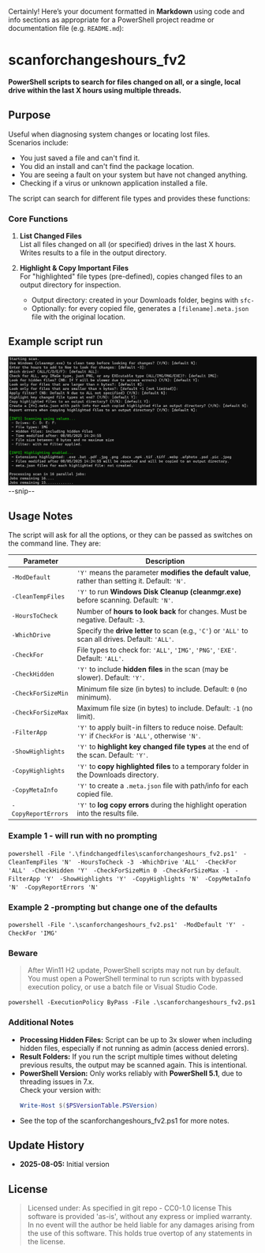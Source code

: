 Certainly! Here’s your document formatted in **Markdown** using code and info sections as appropriate for a PowerShell project readme or documentation file (e.g. `README.md`):

# scanforchangeshours_fv2

**PowerShell scripts to search for files changed on all, or a single, local drive within the last X hours using multiple threads.**

## Purpose

Useful when diagnosing system changes or locating lost files.  
Scenarios include:

- You just saved a file and can't find it.
- You did an install and can't find the package location.
- You are seeing a fault on your system but have not changed anything.
- Checking if a virus or unknown application installed a file.

The script can search for different file types and provides these functions:

### Core Functions

1. **List Changed Files**  
   List all files changed on all (or specified) drives in the last X hours. Writes results to a file in the output directory.

2. **Highlight & Copy Important Files**  
   For "highlighted" file types (pre-defined), copies changed files to an output directory for inspection.

   - Output directory: created in your Downloads folder, begins with `sfc-`
   - Optionally: for every copied file, generates a `[filename].meta.json` file with the original location.
  
## Example script run

![My diagram](example1.png)
      --snip--

## Usage Notes

The script will ask for all the options, or they can be passed as switches on the command line. They are:

| Parameter                  | Description |
|----------------------------|-------------|
| `-ModDefault`              | `'Y'` means the parameter **modifies the default value**, rather than setting it. Default: `'N'`. |
| `-CleanTempFiles`          | `'Y'` to run **Windows Disk Cleanup (cleanmgr.exe)** before scanning. Default: `'N'`. |
| `-HoursToCheck`            | Number of **hours to look back** for changes. Must be negative. Default: `-3`. |
| `-WhichDrive`              | Specify the **drive letter** to scan (e.g., `'C'`) or `'ALL'` to scan all drives. Default: `'ALL'`. |
| `-CheckFor`                | File types to check for: `'ALL'`, `'IMG'`, `'PNG'`, `'EXE'`. Default: `'ALL'`. |
| `-CheckHidden`             | `'Y'` to include **hidden files** in the scan (may be slower). Default: `'Y'`. |
| `-CheckForSizeMin`         | Minimum file size (in bytes) to include. Default: `0` (no minimum). |
| `-CheckForSizeMax`         | Maximum file size (in bytes) to include. Default: `-1` (no limit). |
| `-FilterApp`               | `'Y'` to apply built-in filters to reduce noise. Default: `'Y'` if `CheckFor` is `'ALL'`, otherwise `'N'`. |
| `-ShowHighlights`          | `'Y'` to **highlight key changed file types** at the end of the scan. Default: `'Y'`. |
| `-CopyHighlights`          | `'Y'` to **copy highlighted files** to a temporary folder in the Downloads directory. |
| `-CopyMetaInfo`            | `'Y'` to create a `.meta.json` file with path/info for each copied file. |
| `-CopyReportErrors`        | `'Y'` to **log copy errors** during the highlight operation into the results file. |

### Example 1 - will run with no prompting

`powershell -File '.\findchangedfiles\scanforchangeshours_fv2.ps1' `
  `-CleanTempFiles 'N' `
  `-HoursToCheck -3 `
  `-WhichDrive 'ALL' `
  `-CheckFor 'ALL' `
  `-CheckHidden 'Y' `
  `-CheckForSizeMin 0 `
  `-CheckForSizeMax -1 `
  `-FilterApp 'Y' `
  `-ShowHighlights 'Y' `
  `-CopyHighlights 'N' `
  `-CopyMetaInfo 'N' `
  `-CopyReportErrors 'N'`

### Example 2 -prompting but change one of the defaults

`powershell -File '.\scanforchangeshours_fv2.ps1' `
 `-ModDefault 'Y' `
 `-CheckFor 'IMG' `

### Beware

> After Win11 H2 update, PowerShell scripts may not run by default.  
> You must open a PowerShell terminal to run scripts with bypassed execution policy, or use a batch file or Visual Studio Code.

```
powershell -ExecutionPolicy ByPass -File .\scanforchangeshours_fv2.ps1
```
### Additional Notes

- **Processing Hidden Files:** Script can be up to 3x slower when including hidden files, especially if not running as admin (access denied errors).
- **Result Folders:** If you run the script multiple times without deleting previous results, the output may be scanned again. This is intentional.
- **PowerShell Version:** Only works reliably with **PowerShell 5.1**, due to threading issues in 7.x.  
  Check your version with:
  ```powershell
  Write-Host $($PSVersionTable.PSVersion)
  ```
- See the top of the scanforchangeshours_fv2.ps1  for more notes.

## Update History

- **2025-08-05:** Initial version

## License

> Licensed under: As specified in git repo - CC0-1.0 license
> This software is provided 'as-is', without any express or implied warranty. In no event will the author be held liable for any damages arising from the use of this software. This holds true overtop of any statements in the license.
